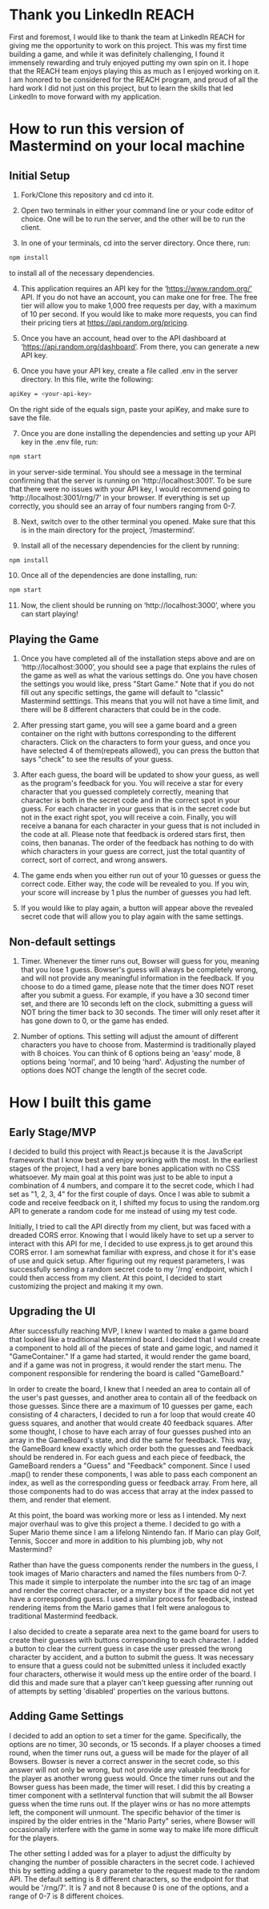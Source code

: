 # Thank you LinkedIn REACH

First and foremost, I would like to thank the team at LinkedIn REACH for giving me the opportunity to work on this project. This was my first time building a game, and while it was definitely challenging, I found it immensely rewarding and truly enjoyed putting my own spin on it. I hope that the REACH team enjoys playing this as much as I enjoyed working on it. I am honored to be considered for the REACH program, and proud of all the hard work I did not just on this project, but to learn the skills that led LinkedIn to move forward with my application.

# How to run this version of Mastermind on your local machine

## Initial Setup

1. Fork/Clone this repository and cd into it. 

2. Open two terminals in either your command line or your code editor of choice. One will be to run the server, and the other will be to run the client.

3. In one of your terminals, cd into the server directory. Once there, run: 

```bash
npm install
```

to install all of the necessary dependencies.

4. This application requires an API key for the ‘https://www.random.org/’ API. If you do not have an account, you can make one for free. The free tier will allow you to make 1,000 free requests per day, with a maximum of 10 per second. If you would like to make more requests, you can find their pricing tiers at https://api.random.org/pricing. 

5. Once you have an account, head over to the API dashboard at ‘https://api.random.org/dashboard’. From there, you can generate a new API key.

6. Once you have your API key, create a file called .env in the server directory. In this file, write the following: 

```bash
apiKey = <your-api-key>
``` 

On the right side of the equals sign, paste your apiKey, and make sure to save the file.

7. Once you are done installing the dependencies and setting up your API key in the .env file, run:

```bash
npm start
``` 
 
in your server-side terminal. You should see a message in the terminal confirming that the server is running on ‘http://localhost:3001’. To be sure that there were no issues with your API key, I would recommend going to ‘http://localhost:3001/rng/7’ in your browser. If everything is set up correctly, you should see an array of four numbers ranging from 0-7.

8. Next, switch over to the other terminal you opened. Make sure that this is in the main directory for the project, ‘/mastermind’. 

9. Install all of the necessary dependencies for the client by running:

```bash
npm install
```

10. Once all of the dependencies are done installing, run: 

```bash
npm start
```

11. Now, the client should be running on ‘http://localhost:3000’, where you can start playing! 

## Playing the Game

1. Once you have completed all of the installation steps above and are on ‘http://localhost:3000’, you should see a page that explains the rules of the game as well as what the various settings do. One you have chosen the settings you would like, press "Start Game." Note that if you do not fill out any specific settings, the game will default to "classic" Mastermind setttings. This means that you will not have a time limit, and there will be 8 different characters that could be in the code.

2. After pressing start game, you will see a game board and a green container on the right with buttons corresponding to the different characters. Click on the characters to form your guess, and once you have selected 4 of them(repeats allowed), you can press the button that says "check" to see the results of your guess.

3. After each guess, the board will be updated to show your guess, as well as the program's feedback for you. You will receive a star for every character that you guessed completely correctly, meaning that character is both in the secret code and in the correct spot in your guess. For each character in your guess that is in the secret code but not in the exact right spot, you will receive a coin. Finally, you will receive a banana for each character in your guess that is not included in the code at all. Please note that feedback is ordered stars first, then coins, then bananas. The order of the feedback has nothing to do with which characters in your guess are correct, just the total quantity of correct, sort of correct, and wrong answers.

4. The game ends when you either run out of your 10 guesses or guess the correct code. Either way, the code will be revealed to you. If you win, your score will increase by 1 plus the number of guesses you had left.

5. If you would like to play again, a button will appear above the revealed secret code that will allow you to play again with the same settings.

## Non-default settings

1. Timer. Whenever the timer runs out, Bowser will guess for you, meaning that you lose 1 guess. Bowser's guess will always be completely wrong, and will not provide any meaningful information in the feedback. If you choose to do a timed game, please note that the timer does NOT reset after you submit a guess. For example, if you have a 30 second timer set, and there are 10 seconds left on the clock, submitting a guess will NOT bring the timer back to 30 seconds. The timer will only reset after it has gone down to 0, or the game has ended.

2. Number of options. This setting will adjust the amount of different characters you have to choose from. Mastermind is traditionally played with 8 choices. You can think of 6 options being an 'easy' mode, 8 options being 'normal', and 10 being 'hard'. Adjusting the number of options does NOT change the length of the secret code.

# How I built this game

## Early Stage/MVP

I decided to build this project with React.js because it is the JavaScript framework that I know best and enjoy working with the most. In the earliest stages of the project, I had a very bare bones application with no CSS whatsoever. My main goal at this point was just to be able to input a combination of 4 numbers, and compare it to the secret code, which I had set as "1, 2, 3, 4" for the first couple of days. Once I was able to submit a code and receive feedback on it, I shifted my focus to using the random.org API to generate a random code for me instead of using my test code.

Initially, I tried to call the API directly from my client, but was faced with a dreaded CORS error. Knowing that I would likely have to set up a server to interact with this API for me, I decided to use express.js to get around this CORS error. I am somewhat familiar with express, and chose it for it's ease of use and quick setup. After figuring out my request parameters, I was successfully sending a random secret code to my '/rng' endpoint, which I could then access from my client. At this point, I decided to start customizing the project and making it my own.

## Upgrading the UI

After successfully reaching MVP, I knew I wanted to make a game board that looked like a traditional Mastermind board. I decided that I would create a component to hold all of the pieces of state and game logic, and named it "GameContainer." If a game had started, it would render the game board, and if a game was not in progress, it would render the start menu. The component responsible for rendering the board is called "GameBoard."

In order to create the board, I knew that I needed an area to contain all of the user's past guesses, and another area to contain all of the feedback on those guesses. Since there are a maximum of 10 guesses per game, each consisting of 4 characters, I decided to run a for loop that would create 40 guess squares, and another that would create 40 feedback squares. After some thought, I chose to have each array of four guesses pushed into an array in the GameBoard's state, and did the same for feedback. This way, the GameBoard knew exactly which order both the guesses and feedback should be rendered in. For each guess and each piece of feedback, the GameBoard renders a "Guess" and "Feedback" component. Since I used .map() to render these components, I was able to pass each component an index, as well as the corresponding guess or feedback array. From here, all those components had to do was access that array at the index passed to them, and render that element.

At this point, the board was working more or less as I intended. My next major overhaul was to give this project a theme. I decided to go with a Super Mario theme since I am a lifelong Nintendo fan. If Mario can play Golf, Tennis, Soccer and more in addition to his plumbing job, why not Mastermind?

Rather than have the guess components render the numbers in the guess, I took images of Mario characters and named the files numbers from 0-7. This made it simple to interpolate the number into the src tag of an image and render the correct character, or a mystery box if the space did not yet have a corresponding guess. I used a similar process for feedback, instead rendering items from the Mario games that I felt were analogous to traditional Mastermind feedback. 

I also decided to create a separate area next to the game board for users to create their guesses with buttons corresponding to each character. I added a button to clear the current guess in case the user pressed the wrong character by accident, and a button to submit the guess. It was necessary to ensure that a guess could not be submitted unless it included exactly four characters, otherwise it would mess up the entire order of the board. I did this and made sure that a player can't keep guessing after running out of attempts by setting 'disabled' properties on the various buttons.

## Adding Game Settings

I decided to add an option to set a timer for the game. Specifically, the options are no timer, 30 seconds, or 15 seconds. If a player chooses a timed round, when the timer runs out, a guess will be made for the player of all Bowsers. Bowser is never a correct answer in the secret code, so this answer will not only be wrong, but not provide any valuable feedback for the player as another wrong guess would. Once the timer runs out and the Bowser guess has been made, the timer will reset. I did this by creating a timer component with a setInterval function that will submit the all Bowser guess when the time runs out. If the player wins or has no more attempts left, the component will unmount. The specific behavior of the timer is inspired by the older entries in the "Mario Party" series, where Bowser will occasionally interfere with the game in some way to make life more difficult for the players.

The other setting I added was for a player to adjust the difficulty by changing the number of possible characters in the secret code. I achieved this by setting adding a query parameter to the request made to the random API. The default setting is 8 different characters, so the endpoint for that would be '/rng/7'. It is 7 and not 8 because 0 is one of the options, and a range of 0-7 is 8 different choices. 
